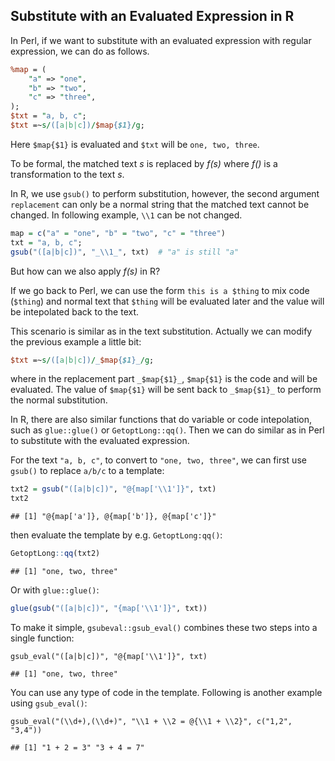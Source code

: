 Substitute with an Evaluated Expression in R
----------------------------------------------

In Perl, if we want to substitute with an evaluated expression with regular
expression, we can do as follows. 

```perl
%map = (
	"a" => "one",
	"b" => "two",
	"c" => "three",
);
$txt = "a, b, c";
$txt =~s/([a|b|c])/$map{$1}/g;
```

Here `$map{$1}` is evaluated and `$txt` will be `one, two, three`.


To be formal, the matched text _s_ is replaced by _f(s)_ where _f()_ is a
transformation to the text _s_.

In R, we use `gsub()` to perform substitution, however, the second argument
`replacement` can only be a normal string that the matched text cannot be
changed. In following example, `\\1` can be not changed.

```r
map = c("a" = "one", "b" = "two", "c" = "three")
txt = "a, b, c";
gsub("([a|b|c])", "_\\1_", txt)  # "a" is still "a"
```

But how can we also apply _f(s)_ in R?

If we go back to Perl, we can use the form `this is a $thing` to mix code
(`$thing`) and normal text that `$thing` will be evaluated later and the value
will be intepolated back to the text.

This scenario is similar as in the text substitution. Actually we can modify
the previous example a little bit:

```perl
$txt =~s/([a|b|c])/_$map{$1}_/g;
```

where in the replacement part `_$map{$1}_`, `$map{$1}` is the code and will be
evaluated. The value of `$map{$1}` will be sent back to `_$map{$1}_` to
perform the normal substitution.

In R, there are also similar functions that do variable or code intepolation,
such as `glue::glue()` or `GetoptLong::qq()`. Then we can do similar as in
Perl to substitute with the evaluated expression.

For the text `"a, b, c"`, to convert to `"one, two, three"`, we can first use `gsub()`
to replace `a/b/c` to a template:

```r
txt2 = gsub("([a|b|c])", "@{map['\\1']}", txt)
txt2
```

```
## [1] "@{map['a']}, @{map['b']}, @{map['c']}"
```

then evaluate the template by e.g. `GetoptLong:qq()`:

```r
GetoptLong::qq(txt2)
```

```
## [1] "one, two, three"
```

Or with `glue::glue()`:

```r
glue(gsub("([a|b|c])", "{map['\\1']}", txt))
```

To make it simple, `gsubeval::gsub_eval()` combines these two steps into a single function:

```{r}
gsub_eval("([a|b|c])", "@{map['\\1']}", txt)
```

```
## [1] "one, two, three"
```

You can use any type of code in the template. Following is another example
using `gsub_eval()`:

```{r}
gsub_eval("(\\d+),(\\d+)", "\\1 + \\2 = @{\\1 + \\2}", c("1,2", "3,4"))
```

```
## [1] "1 + 2 = 3" "3 + 4 = 7"
```
